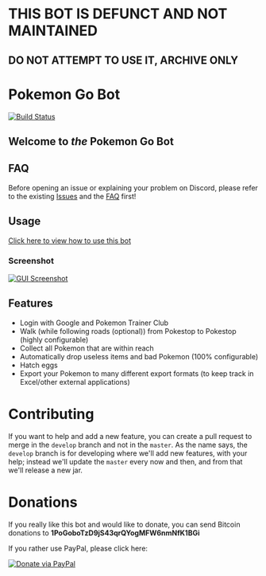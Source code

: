 # THIS BOT IS DEFUNCT AND NOT MAINTAINED

## DO NOT ATTEMPT TO USE IT, ARCHIVE ONLY

# Pokemon Go Bot

[![Build Status](https://travis-ci.org/jabbink/PokemonGoBot.svg?branch=develop)](https://travis-ci.org/jabbink/PokemonGoBot)

## Welcome to _the_ Pokemon Go Bot

## FAQ

Before opening an issue or explaining your problem on Discord, please refer to the existing [Issues](https://github.com/jabbink/PokemonGoBot/issues) and the [FAQ](./FAQ.md) first!

## Usage

[Click here to view how to use this bot](./USAGE.md)

### Screenshot

[![GUI Screenshot](http://ui.pogobot.club/img/gui-screenshot-01.png)](https://github.com/jabbink/PokemonGoBot/blob/gh-pages/README.md)

## Features

* Login with Google and Pokemon Trainer Club
* Walk (while following roads (optional)) from Pokestop to Pokestop (highly configurable)
* Collect all Pokemon that are within reach
* Automatically drop useless items and bad Pokemon (100% configurable)
* Hatch eggs
* Export your Pokemon to many different export formats (to keep track in Excel/other external applications)

# Contributing
If you want to help and add a new feature, you can create a pull request to merge in the `develop` branch and not in the `master`.
As the name says, the `develop` branch is for developing where we'll add new features, with your help; instead we'll update the `master` every now and then, and from that we'll release a new jar.

# Donations

If you really like this bot and would like to donate, you can send Bitcoin donations to **1PoGoboTzD9jS43qrQYogMFW6nmNfK1BGi**

If you rather use PayPal, please click here:

[![Donate via PayPal](https://www.paypalobjects.com/en_US/i/btn/btn_donateCC_LG.gif)](https://www.paypal.com/cgi-bin/webscr?cmd=_s-xclick&hosted_button_id=B2ZM2WREK7B32)
